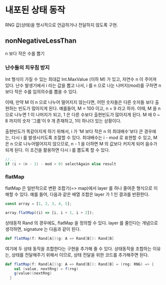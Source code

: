 # 내포된 상태 동작
RNG 값(상태)을 명시적으로 언급하거나 전달하지 않도록 구현.

## nonNegativeLessThan
n 보다 작은 수를 뽑기

### 난수들의 치우침 방지
Int 형식이 가질 수 있는 최대값 Int.MaxValue (이하 M) 가 있고, 자연수 n 이 주어져 있다.
난수 발생기에서 i 라는 값을 뽑고 나서, i 를 n 으로 나눈 나머지(mod)를 구하면 n 보다 작은 수를 임의의수를 뽑을 수 있다.

이때, 만약 M 이 n 으로 나누어 떨어지지 않는다면, 어떤 숫자들은 다른 숫자들 보다 출현하는 빈도가 많아지게 된다. 예를들어, M = 100 이고, n = 9 라고 하자. 이때, M 을 n 으로 나누면 1 이 나머지가 되고, 1 은 다른 수보다 출현빈도가 많아지게 된다. M 에 0 ~ 8 까지의 숫자 '그룹'이 9 개 존재하고, 1이 하나더 있는 상황이다.

출현빈도가 똑같아지게 하기 위해서, i 가 'M 보다 작은 n 의 최대배수'보다 큰 경우에는, 다시 i 를 발생시키도록 조절할 수 있다. 최대배수는 i - mod 로 표현할 수 있고, M 은 n 으로 나누어떨어지지 않으므로, n - 1 을 더하면 M 의 값보다 커지게 되어 음수가 되게 된다. 이 조건을 활용하면 다시 i 를 뽑도록 할 수 있다. 

```scala
//...
if (i + (n - 1) - mod < 0) selectAgain else result
```

### flatMap
flatMap 은 일반적으로 변환 조합기(=> map)에서 layer 를 하나 줄여준 형식으로 이해할 수 있다. 예를 들어, 다음과 같은 배열 조합은 layer 가 1 인 결과를 반환한다.

```javascript
const array = [1, 2, 3, 4, 5];

array.flatMap((i) => [i, i + 1, i + 2]);
```

상태동작 Rand 의 경우에도, flatMap 을 정의할 수 있다. layer 를 줄인다는 개념으로 생각하면, signature 는 다음과 같이 된다. 

```scala
def flatMap(f: Rand[A])(g: A => Rand[B]): Rand[B]
```

여기에 두 상태 동작을 조합한다는 구현을 추가해 줄 수 있다. 상태동작을 조합하는 이유는, 상태를 전달해주기 위해서 이므로, 상태 전달을 위한 코드를 추가해주면 된다.

```scala
def flatMap(f: Rand[A])(g: A => Rand[B]): Rand[B] = (rng: RNG) => {
    val (value, nextRng) = f(rng)
    g(value)(nextRng)
  }
```
